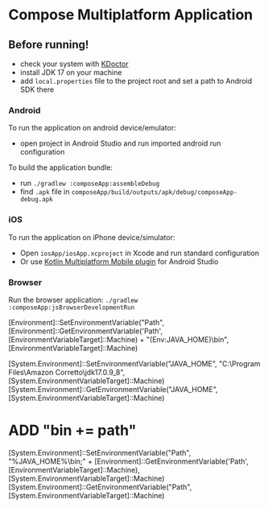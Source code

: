 # Compose Multiplatform Application

## Before running!
- check your system with [KDoctor](https://github.com/Kotlin/kdoctor)
- install JDK 17 on your machine
- add `local.properties` file to the project root and set a path to Android SDK there

### Android
To run the application on android device/emulator:
- open project in Android Studio and run imported android run configuration

To build the application bundle:
- run `./gradlew :composeApp:assembleDebug`
- find `.apk` file in `composeApp/build/outputs/apk/debug/composeApp-debug.apk`

### iOS
To run the application on iPhone device/simulator:
- Open `iosApp/iosApp.xcproject` in Xcode and run standard configuration
- Or use [Kotlin Multiplatform Mobile plugin](https://plugins.jetbrains.com/plugin/14936-kotlin-multiplatform-mobile) for Android Studio

### Browser
Run the browser application: `./gradlew :composeApp:jsBrowserDevelopmentRun`

[Environment]::SetEnvironmentVariable("Path", [Environment]::GetEnvironmentVariable('Path', [EnvironmentVariableTarget]::Machine) + "$($Env:JAVA_HOME)\bin", [EnvironmentVariableTarget]::Machine)

[System.Environment]::SetEnvironmentVariable("JAVA_HOME", "C:\Program Files\Amazon Corretto\jdk17.0.9_8", [System.EnvironmentVariableTarget]::Machine)
[System.Environment]::GetEnvironmentVariable("JAVA_HOME", [System.EnvironmentVariableTarget]::Machine)
# ADD "bin += path"
[System.Environment]::SetEnvironmentVariable("Path", "%JAVA_HOME%\bin;" + [Environment]::GetEnvironmentVariable('Path', [EnvironmentVariableTarget]::Machine), [System.EnvironmentVariableTarget]::Machine)
[System.Environment]::GetEnvironmentVariable("Path", [System.EnvironmentVariableTarget]::Machine)